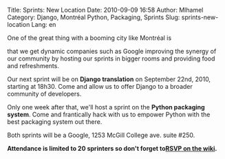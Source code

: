 Title: Sprints: New Location
Date: 2010-09-09 16:58
Author: Mlhamel
Category: Django, Montréal Python, Packaging, Sprints
Slug: sprints-new-location
Lang: en

<!--:en-->One of the great thing with a booming city like Montréal is
that we get dynamic companies such as Google improving the synergy of
our community by hosting our sprints in bigger rooms and providing food
and refreshments.

Our next sprint will be on **Django translation** on September 22nd,
2010, starting at 18h30. Come and allow us to offer Django to a broader
community of developers.

Only one week after that, we'll host a sprint on the **Python packaging
system**. Come and frantically hack with us to empower Python with the
best packaging system out there.

Both sprints will be a Google, 1253 McGill College ave. suite \#250.

**Attendance is limited to 20 sprinters so don't forget to**[**RSVP on
the wiki**][]**.**<!--:-->

  [**RSVP on the wiki**]: http://wiki.montrealpython.org/index.php/Sprints
